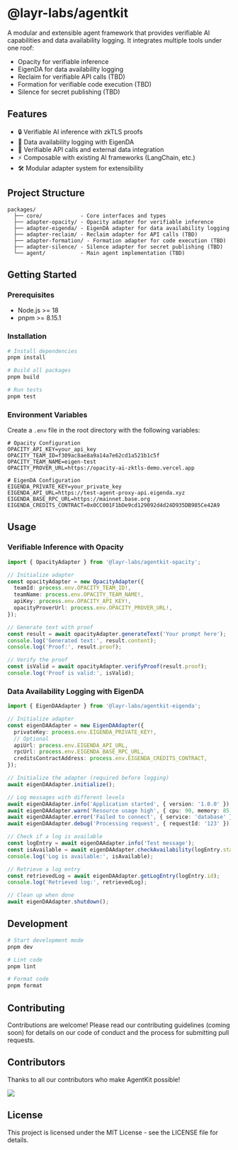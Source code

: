 # @layr-labs/agentkit

A modular and extensible agent framework that provides verifiable AI capabilities and data availability logging. It integrates multiple tools under one roof:

- Opacity for verifiable inference
- EigenDA for data availability logging
- Reclaim for verifiable API calls (TBD)
- Formation for verifiable code execution (TBD)
- Silence for secret publishing (TBD)

## Features

- 🔒 Verifiable AI inference with zkTLS proofs
- 📝 Data availability logging with EigenDA
- 🔑 Verifiable API calls and external data integration
- ⚡ Composable with existing AI frameworks (LangChain, etc.)
- 🛠️ Modular adapter system for extensibility

## Project Structure

```
packages/
  ├── core/            - Core interfaces and types
  ├── adapter-opacity/ - Opacity adapter for verifiable inference
  ├── adapter-eigenda/ - EigenDA adapter for data availability logging
  ├── adapter-reclaim/ - Reclaim adapter for API calls (TBD)
  ├── adapter-formation/ - Formation adapter for code execution (TBD)
  ├── adapter-silence/ - Silence adapter for secret publishing (TBD)
  └── agent/           - Main agent implementation (TBD)
```

## Getting Started

### Prerequisites

- Node.js >= 18
- pnpm >= 8.15.1

### Installation

```bash
# Install dependencies
pnpm install

# Build all packages
pnpm build

# Run tests
pnpm test
```

### Environment Variables

Create a `.env` file in the root directory with the following variables:

```env
# Opacity Configuration
OPACITY_API_KEY=your_api_key
OPACITY_TEAM_ID=f309ac8ae8a9a14a7e62cd1a521b1c5f
OPACITY_TEAM_NAME=eigen-test
OPACITY_PROVER_URL=https://opacity-ai-zktls-demo.vercel.app

# EigenDA Configuration
EIGENDA_PRIVATE_KEY=your_private_key
EIGENDA_API_URL=https://test-agent-proxy-api.eigenda.xyz
EIGENDA_BASE_RPC_URL=https://mainnet.base.org
EIGENDA_CREDITS_CONTRACT=0x0CC001F1bDe9cd129092d4d24D935DB985Ce42A9
```

## Usage

### Verifiable Inference with Opacity

```typescript
import { OpacityAdapter } from '@layr-labs/agentkit-opacity';

// Initialize adapter
const opacityAdapter = new OpacityAdapter({
  teamId: process.env.OPACITY_TEAM_ID!,
  teamName: process.env.OPACITY_TEAM_NAME!,
  apiKey: process.env.OPACITY_API_KEY!,
  opacityProverUrl: process.env.OPACITY_PROVER_URL!,
});

// Generate text with proof
const result = await opacityAdapter.generateText('Your prompt here');
console.log('Generated text:', result.content);
console.log('Proof:', result.proof);

// Verify the proof
const isValid = await opacityAdapter.verifyProof(result.proof);
console.log('Proof is valid:', isValid);
```

### Data Availability Logging with EigenDA

```typescript
import { EigenDAAdapter } from '@layr-labs/agentkit-eigenda';

// Initialize adapter
const eigenDAAdapter = new EigenDAAdapter({
  privateKey: process.env.EIGENDA_PRIVATE_KEY!,
  // Optional
  apiUrl: process.env.EIGENDA_API_URL,
  rpcUrl: process.env.EIGENDA_BASE_RPC_URL,
  creditsContractAddress: process.env.EIGENDA_CREDITS_CONTRACT,
});

// Initialize the adapter (required before logging)
await eigenDAAdapter.initialize();

// Log messages with different levels
await eigenDAAdapter.info('Application started', { version: '1.0.0' });
await eigenDAAdapter.warn('Resource usage high', { cpu: 90, memory: 85 });
await eigenDAAdapter.error('Failed to connect', { service: 'database' });
await eigenDAAdapter.debug('Processing request', { requestId: '123' });

// Check if a log is available
const logEntry = await eigenDAAdapter.info('Test message');
const isAvailable = await eigenDAAdapter.checkAvailability(logEntry.status);
console.log('Log is available:', isAvailable);

// Retrieve a log entry
const retrievedLog = await eigenDAAdapter.getLogEntry(logEntry.id);
console.log('Retrieved log:', retrievedLog);

// Clean up when done
await eigenDAAdapter.shutdown();
```

## Development

```bash
# Start development mode
pnpm dev

# Lint code
pnpm lint

# Format code
pnpm format
```

## Contributing

Contributions are welcome! Please read our contributing guidelines (coming soon) for details on our code of conduct and the process for submitting pull requests.

## Contributors

Thanks to all our contributors who make AgentKit possible! 

<a href="https://github.com/Layr-Labs/eigen-agentkit/graphs/contributors">
  <img src="https://contrib.rocks/image?repo=Layr-Labs/eigen-agentkit" />
</a>

## License

This project is licensed under the MIT License - see the LICENSE file for details. 